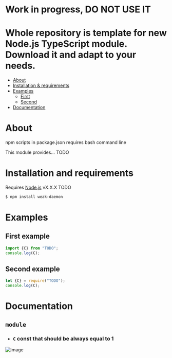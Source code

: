 # Work in progress, DO NOT USE IT

# Whole repository is template for new Node.js TypeScript module. Download it and adapt to your needs.

- [About](#about)
- [Installation & requirements](#installation-and-requirements)
- [Examples](#examples)
  - [First](#first-example)
  - [Second](#second-example)
- [Documentation](#documentation)

# About
npm scripts in package.json requires bash command line

This module provides... TODO

# Installation and requirements
Requires [Node.js](https://nodejs.org/) vX.X.X TODO
```sh
$ npm install weak-daemon
```

# Examples

## First example
```js
import {C} from "TODO";
console.log(C);
```

## Second example
```js
let {C} = require("TODO");
console.log(C);
```

# Documentation

## `module`
- ### `C` const that should be **always** equal to 1


![image](https://assets-cdn.github.com/images/modules/logos_page/GitHub-Mark.png)
